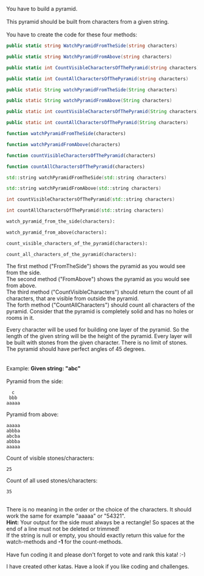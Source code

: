 You have to build a pyramid.<br>
<br>
This pyramid should be built from characters from a given string.<br>
<br>
You have to create the code for these four methods:
```csharp
public static string WatchPyramidFromTheSide(string characters)

public static string WatchPyramidFromAbove(string characters)

public static int CountVisibleCharactersOfThePyramid(string characters)

public static int CountAllCharactersOfThePyramid(string characters)
```
```java
public static String watchPyramidFromTheSide(String characters)

public static String watchPyramidFromAbove(String characters)

public static int countVisibleCharactersOfThePyramid(String characters)

public static int countAllCharactersOfThePyramid(String characters)
```
```javascript
function watchPyramidFromTheSide(characters)

function watchPyramidFromAbove(characters)

function countVisibleCharactersOfThePyramid(characters)

function countAllCharactersOfThePyramid(characters)
```
```cpp
std::string watchPyramidFromTheSide(std::string characters)

std::string watchPyramidFromAbove(std::string characters)

int countVisibleCharactersOfThePyramid(std::string characters)

int countAllCharactersOfThePyramid(std::string characters)
```
```python
watch_pyramid_from_the_side(characters):

watch_pyramid_from_above(characters):

count_visible_characters_of_the_pyramid(characters):

count_all_characters_of_the_pyramid(characters):
```

The first method ("FromTheSide") shows the pyramid as you would see from the side.<br>
The second method ("FromAbove") shows the pyramid as you would see from above.<br>
The third method ("CountVisibleCharacters") should return the count of all characters, that are visible from outside the pyramid.<br>
The forth method ("CountAllCharacters") should count all characters of the pyramid. Consider that the pyramid is completely solid and has no holes or rooms in it.<br>

Every character will be used for building one layer of the pyramid. So the length of the given string will be the height of the pyramid. Every layer will be built with stones from the given character. There is no limit of stones.<br>
The pyramid should have perfect angles of 45 degrees.<br>
<br><br>
Example: <b>Given string: "abc"</b><br>
<br>
Pyramid from the side:<br>
```
  c
 bbb
aaaaa
```
Pyramid from above:<br>
```
aaaaa
abbba
abcba
abbba
aaaaa
```
Count of visible stones/characters: 
```
25
```
Count of all used stones/characters:
```
35
```
<br>
There is no meaning in the order or the choice of the characters. It should work the same for example "aaaaa" or "54321".
<br>
<b>Hint:</b> Your output for the side must always be a rectangle! So spaces at the end of a line must not be deleted or trimmed!
<br>
If the string is null or empty, you should exactly return this value for the watch-methods and <b>-1</b> for the count-methods.
<br><br>
Have fun coding it and please don't forget to vote and rank this kata! :-) <br>

I have created other katas. Have a look if you like coding and challenges.<br>